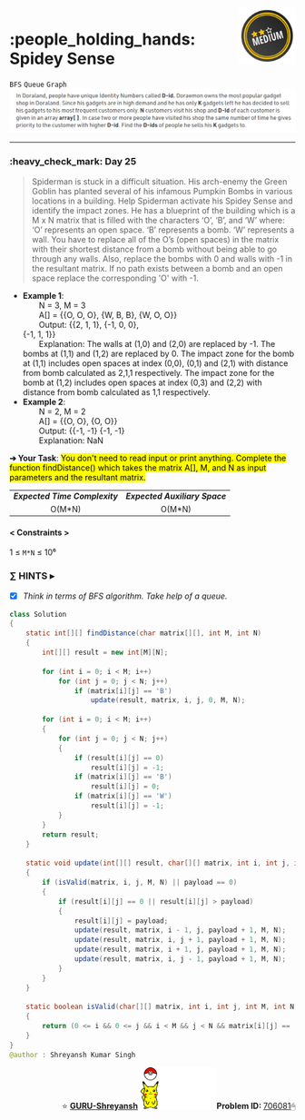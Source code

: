 <img align='right' src="https://github.com/guru-shreyansh/GeeksforGeeks-30-Days-of-Code/blob/main/!DOC!/Medium%233.png" width="100">
<h1>:people_holding_hands: Spidey Sense</h1>

`BFS`
`Queue`
`Graph`
<img align='centre' src="https://github.com/guru-shreyansh/GeeksforGeeks-30-Days-of-Code/blob/main/Day%3C25%3E/D25.png">
________________________________________________________________________________________________________________________________________________________
<h3>:heavy_check_mark: Day 25</h3>
<blockquote>Spiderman is stuck in a difficult situation. His arch-enemy the Green Goblin has planted several of his infamous Pumpkin Bombs in various locations in a building. Help Spiderman activate his Spidey Sense and identify the impact zones. 
He has a blueprint of the building which is a M x N matrix that is filled with the characters ‘O’, ‘B’, and ‘W’ where: 
‘O’ represents an open space.
‘B’ represents a bomb.
‘W’ represents a wall.
You have to replace all of the O’s (open spaces) in the matrix with their shortest distance from a bomb without being able to go through any walls. Also, replace the bombs with 0 and walls with -1 in the resultant matrix. If no path exists between a bomb and an open space replace the corresponding 'O' with -1.</blockquote>

* **Example 1**:<br>
&emsp;&emsp;N = 3, M = 3<br>
&emsp;&emsp;A[] = {{O, O, O}, 
       {W, B, B}, 
       {W, O, O}}<br>
&emsp;&emsp;Output: {{2, 1, 1}, 
         {-1, 0, 0},  
         {-1, 1, 1}}<br>
&emsp;&emsp;Explanation: The walls at (1,0) and (2,0) are replaced by -1. The bombs at (1,1) and (1,2) are replaced by 0. The impact zone for the bomb at (1,1) includes open spaces at index (0,0), (0,1) and (2,1) with distance from bomb calculated as 2,1,1 respectively. The impact zone for the bomb at (1,2) 
includes open spaces at index (0,3) and (2,2) with distance from bomb calculated as 1,1 respectively.<br>
* **Example 2**:<br>
&emsp;&emsp;N = 2, M = 2<br>
&emsp;&emsp;A[] = {{O, O},
       {O, O}}<br>
&emsp;&emsp;Output: {{-1, -1}
         {-1, -1}<br>
&emsp;&emsp;Explanation: NaN<br>

**➔ Your Task**:
<mark>You don't need to read input or print anything. Complete the function findDistance() which takes the matrix A[], M, and N as input parameters and the resultant matrix.</mark>

<table align="center">
      <tr><td><em><b>Expected Time Complexity</td> <td><em><b>Expected Auxiliary Space</td></tr>
      <tr><td align="center">O(M*N)</td> <td align="center">O(M*N)</td></tr>
</table>

#### < Constraints >
1  ≤ ` M*N ` ≤  10⁶<br>

###      ∑ HINTS ▸
- [x] _Think in terms of BFS algorithm. Take help of a queue._
```java
class Solution
{
    static int[][] findDistance(char matrix[][], int M, int N)
    {
        int[][] result = new int[M][N];

        for (int i = 0; i < M; i++)
            for (int j = 0; j < N; j++)
                if (matrix[i][j] == 'B')
                    update(result, matrix, i, j, 0, M, N);

        for (int i = 0; i < M; i++)
        {
            for (int j = 0; j < N; j++)
            {
                if (result[i][j] == 0)
                    result[i][j] = -1;
                if (matrix[i][j] == 'B')
                    result[i][j] = 0;
                if (matrix[i][j] == 'W')
                    result[i][j] = -1;
            }
        }
        return result;
    }

    static void update(int[][] result, char[][] matrix, int i, int j, int payload, int M, int N)
    {
        if (isValid(matrix, i, j, M, N) || payload == 0)
        {
            if (result[i][j] == 0 || result[i][j] > payload)
            {
                result[i][j] = payload;
                update(result, matrix, i - 1, j, payload + 1, M, N);
                update(result, matrix, i, j + 1, payload + 1, M, N);
                update(result, matrix, i + 1, j, payload + 1, M, N);
                update(result, matrix, i, j - 1, payload + 1, M, N);
            }
        }
    }

    static boolean isValid(char[][] matrix, int i, int j, int M, int N)
    {
        return (0 <= i && 0 <= j && i < M && j < N && matrix[i][j] == 'O');
    }
}
@author : Shreyansh Kumar Singh
```
<p align="right"> ⭐️ <a href="https://github.com/GURU-Shreyansh" target="_blank"> <b>GURU-Shreyansh</b></a>
      <img src="https://github.com/guru-shreyansh/GeeksforGeeks-30-Days-of-Code/blob/main/!DOC!/GIF--Pika-Wiggles-aoydQ5HRJUAbm.gif" width="135"><b>Problem ID: </b><a href="https://practice.geeksforgeeks.org/problems/spidey-sense5556/1/?track=30-DOC-day-25&batchId=320" align="left">706081</a>🖱</p>
<!--
#GURU ツ
-->
